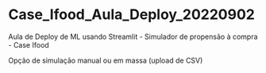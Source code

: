 # Case_Ifood_Aula_Deploy_20220902
Aula de Deploy de ML usando Streamlit - Simulador de propensão à compra - Case Ifood

Opção de simulação manual ou em massa (upload de CSV)
